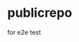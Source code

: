 # publicrepo
for e2e test






















































































































































































































































































































































































































































































































































































































































































































































































































































































































































































































































































































































































































































































































































































































































































































































































































